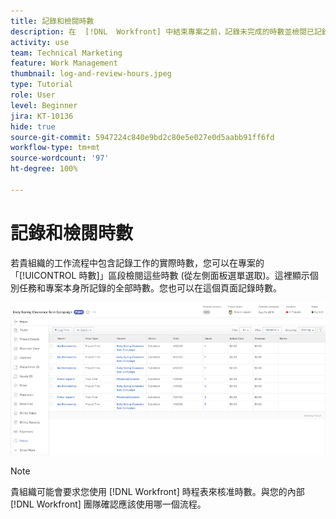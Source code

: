 ```yaml
---
title: 記錄和檢閱時數
description: 在  [!DNL  Workfront] 中結束專案之前，記錄未完成的時數並檢閱已記錄的時數。
activity: use
team: Technical Marketing
feature: Work Management
thumbnail: log-and-review-hours.jpeg
type: Tutorial
role: User
level: Beginner
jira: KT-10136
hide: true
source-git-commit: 5947224c840e9bd2c80e5e027e0d5aabb91ff6fd
workflow-type: tm+mt
source-wordcount: '97'
ht-degree: 100%

---
```


# 記錄和檢閱時數

若貴組織的工作流程中包含記錄工作的實際時數，您可以在專案的「[!UICONTROL 時數]」區段檢閱這些時數 (從左側面板選單選取)。這裡顯示個別任務和專案本身所記錄的全部時數。您也可以在這個頁面記錄時數。

![顯示小時項目的時數頁面](assets/planner-fund-log-and-review-hours.png)

>[!NOTE]
>
>貴組織可能會要求您使用 [!DNL Workfront] 時程表來核准時數。與您的內部 [!DNL Workfront] 團隊確認應該使用哪一個流程。

<!---
learn more url
Log time
--->
